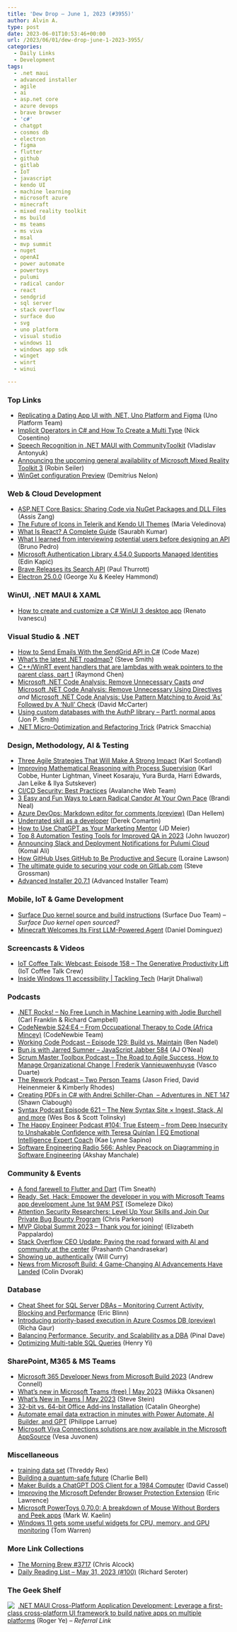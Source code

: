 ```yaml
---
title: 'Dew Drop – June 1, 2023 (#3955)'
author: Alvin A.
type: post
date: 2023-06-01T10:53:46+00:00
url: /2023/06/01/dew-drop-june-1-2023-3955/
categories:
  - Daily Links
  - Development
tags:
  - .net maui
  - advanced installer
  - agile
  - ai
  - asp.net core
  - azure devops
  - brave browser
  - 'c#'
  - chatgpt
  - cosmos db
  - electron
  - figma
  - flutter
  - github
  - gitlab
  - IoT
  - javascript
  - kendo UI
  - machine learning
  - microsoft azure
  - minecraft
  - mixed reality toolkit
  - ms build
  - ms teams
  - ms viva
  - msal
  - mvp summit
  - nuget
  - openAI
  - power automate
  - powertoys
  - pulumi
  - radical candor
  - react
  - sendgrid
  - sql server
  - stack overflow
  - surface duo
  - svg
  - uno platform
  - visual studio
  - windows 11
  - windows app sdk
  - winget
  - winrt
  - winui

---
```

### <a name="top"></a>Top Links

  * <a href="https://platform.uno/blog/replicating-a-dating-app-ui-with-uno-platform-and-figma/" target="_blank" rel="noopener">Replicating a Dating App UI with .NET, Uno Platform and Figma</a> (Uno Platform Team)
  * <a href="https://www.devleader.ca/2023/05/31/implicit-operators-in-c-and-how-to-create-a-multi-type/" target="_blank" rel="noopener">Implicit Operators in C# and How To Create a Multi Type</a> (Nick Cosentino)
  * <a href="https://devblogs.microsoft.com/dotnet/speech-recognition-in-dotnet-maui-with-community-toolkit/" target="_blank" rel="noopener">Speech Recognition in .NET MAUI with CommunityToolkit</a> (Vladislav Antonyuk)
  * <a href="https://techcommunity.microsoft.com/t5/mixed-reality-blog/announcing-the-upcoming-general-availability-of-microsoft-mixed/ba-p/3833710" target="_blank" rel="noopener">Announcing the upcoming general availability of Microsoft Mixed Reality Toolkit 3</a> (Robin Seiler)
  * <a href="https://devblogs.microsoft.com/commandline/winget-configuration-preview/" target="_blank" rel="noopener">WinGet configuration Preview</a> (Demitrius Nelon)



### <a name="web"></a>Web & Cloud Development

  * <a href="https://www.telerik.com/blogs/aspnet-core-basics-sharing-code-nuget-packages-dll-files" target="_blank" rel="noopener">ASP.NET Core Basics: Sharing Code via NuGet Packages and DLL Files</a> (Assis Zang)
  * <a href="https://www.telerik.com/blogs/future-icons-telerik-kendo-ui-themes" target="_blank" rel="noopener">The Future of Icons in Telerik and Kendo UI Themes</a> (Maria Veledinova)
  * <a href="https://feeds.dzone.com/link/23563/16151526/what-is-react-a-complete-guide" target="_blank" rel="noopener">What Is React? A Complete Guide</a> (Saurabh Kumar)
  * <a href="https://blog.postman.com/interviewing-potential-users-before-designing-api/" target="_blank" rel="noopener">What I learned from interviewing potential users before designing an API</a> (Bruno Pedro)
  * <a href="https://www.infoq.com/news/2023/05/msal-4-54-managed-identities/?utm_campaign=infoq_content&utm_source=infoq&utm_medium=feed&utm_term=global" target="_blank" rel="noopener">Microsoft Authentication Library 4.54.0 Supports Managed Identities</a> (Edin Kapić)
  * <a href="https://www.thurrott.com/cloud/web-browsers/283850/brave-releases-its-search-api" target="_blank" rel="noopener">Brave Releases its Search API</a> (Paul Thurrott)
  * <a href="https://electronjs.org/blog/electron-25-0" target="_blank" rel="noopener">Electron 25.0.0</a> (George Xu & Keeley Hammond)



### <a name="silverlight"></a>WinUI, .NET MAUI & XAML

  * <a href="https://www.advancedinstaller.com/create-csharp-winui3-desktop-app.html" target="_blank" rel="noopener">How to create and customize a C# WinUI 3 desktop app</a> (Renato Ivanescu)



### <a name="dotnet"></a>Visual Studio & .NET

  * <a href="https://code-maze.com/csharp-send-emails-with-sendgrid-api/" target="_blank" rel="noopener">How to Send Emails With the SendGrid API in C#</a> (Code Maze)
  * <a href="https://ardalis.com/latest-dotnet-roadmap/" target="_blank" rel="noopener">What&#8217;s the latest .NET roadmap?</a> (Steve Smith)
  * <a href="https://devblogs.microsoft.com/oldnewthing/20230531-00/?p=108266" target="_blank" rel="noopener">C++/WinRT event handlers that are lambdas with weak pointers to the parent class, part 1</a> (Raymond Chen)
  * <a href="https://dotnettips.wordpress.com/2023/05/31/microsoft-net-code-analysis-remove-unnecessary-casts/" target="_blank" rel="noopener">Microsoft .NET Code Analysis: Remove Unnecessary Casts</a> _and_ <a href="https://dotnettips.wordpress.com/2023/05/31/microsoft-net-code-analysis-remove-unnecessary-using-directives/" target="_blank" rel="noopener">Microsoft .NET Code Analysis: Remove Unnecessary Using Directives</a> _and_ <a href="https://dotnettips.wordpress.com/2023/05/31/microsoft-net-code-analysis-add-braces-in-c/" target="_blank" rel="noopener">Microsoft .NET Code Analysis: Use Pattern Matching to Avoid ‘As’ Followed by A ‘Null’ Check</a> (David McCarter)
  * <a href="https://www.thereformedprogrammer.net/using-custom-databases-with-the-authp-library-part1-normal-apps/" target="_blank" rel="noopener">Using custom databases with the AuthP library – Part1: normal apps</a> (Jon P. Smith)
  * <a href="https://blog.ndepend.com/net-micro-optimization-and-refactoring-trick/" target="_blank" rel="noopener">.NET Micro-Optimization and Refactoring Trick</a> (Patrick Smacchia)



### <a name="design"></a>Design, Methodology, AI & Testing

  * <a href="https://availagility.co.uk/2023/05/31/three-agile-strategies-that-will-make-a-strong-impact/" target="_blank" rel="noopener">Three Agile Strategies That Will Make A Strong Impact</a> (Karl Scotland)
  * <a href="https://openai.com/research/improving-mathematical-reasoning-with-process-supervision" target="_blank" rel="noopener">Improving Mathematical Reasoning with Process Supervision</a> (Karl Cobbe, Hunter Lightman, Vineet Kosaraju, Yura Burda, Harri Edwards, Jan Leike & Ilya Sutskever)
  * <a href="https://www.travis-ci.com/blog/ci-cd-security-practices/" target="_blank" rel="noopener">CI/CD Security: Best Practices</a> (Avalanche Web Team)
  * <a href="https://www.radicalcandor.com/radical-candor-e-learning/" target="_blank" rel="noopener">3 Easy and Fun Ways to Learn Radical Candor At Your Own Pace</a> (Brandi Neal)
  * <a href="https://devblogs.microsoft.com/devops/markdown-editor-for-comments-preview/" target="_blank" rel="noopener">Azure DevOps: Markdown editor for comments (preview)</a> (Dan Hellem)
  * <a href="https://codeopinion.com/underrated-skill-as-a-developer/" target="_blank" rel="noopener">Underrated skill as a developer</a> (Derek Comartin)
  * <a href="https://jdmeier.com/chatgpt-marketing-mentor/" target="_blank" rel="noopener">How to Use ChatGPT as Your Marketing Mentor</a> (JD Meier)
  * <a href="https://www.telerik.com/blogs/top-8-automation-testing-tools-improved-qa" target="_blank" rel="noopener">Top 8 Automation Testing Tools for Improved QA in 2023</a> (John Iwuozor)
  * <a href="https://www.pulumi.com/blog/slack-integration/" target="_blank" rel="noopener">Announcing Slack and Deployment Notifications for Pulumi Cloud</a> (Komal Ali)
  * <a href="https://thenewstack.io/how-github-uses-github-to-be-productive-and-secure/" target="_blank" rel="noopener">How GitHub Uses GitHub to Be Productive and Secure</a> (Loraine Lawson)
  * <a href="https://about.gitlab.com/blog/2023/05/31/securing-your-code-on-gitlab/" target="_blank" rel="noopener">The ultimate guide to securing your code on GitLab.com</a> (Steve Grossman)
  * <a href="https://www.advancedinstaller.com/release-20.7.1.html" target="_blank" rel="noopener">Advanced Installer 20.7.1</a> (Advanced Installer Team)



### <a name="mobile"></a>Mobile, IoT & Game Development

  * <a href="https://github.com/microsoft/surface-duo-oss" target="_blank" rel="noopener">Surface Duo kernel source and build instructions</a> (Surface Duo Team) _&#8211; Surface Duo kernel open sourced?_
  * <a href="https://www.infoq.com/news/2023/05/minecraft-voyager-llm-agent/?utm_campaign=infoq_content&utm_source=infoq&utm_medium=feed&utm_term=global" target="_blank" rel="noopener">Minecraft Welcomes Its First LLM-Powered Agent</a> (Daniel Dominguez)



### <a name="videos"></a>Screencasts & Videos

  * <a href="http://www.youtube.com/watch?v=7fDihMdLldU" target="_blank" rel="noopener">IoT Coffee Talk: Webcast: Episode 158 &#8211; The Generative Productivity Lift</a> (IoT Coffee Talk Crew)
  * <a href="https://www.youtube.com/watch?v=1R8D9WEOEos&ab_channel=WindowsITPro" target="_blank" rel="noopener">Inside Windows 11 accessibility | Tackling Tech</a> (Harjit Dhaliwal)



### <a name="podcasts"></a>Podcasts

  * <a href="https://www.spreaker.com/user/16677006/dotnetrocks-1848-no-free-lunch-in-machin" target="_blank" rel="noopener">.NET Rocks! &#8211; No Free Lunch in Machine Learning with Jodie Burchell</a> (Carl Franklin & Richard Campbell)
  * <a href="https://www.codenewbie.org/podcast/from-occupational-therapy-to-code-9bdf0aef-ccb2-423d-9084-da2623c253fc" target="_blank" rel="noopener">CodeNewbie S24:E4 &#8211; From Occupational Therapy to Code (Africa Mincey)</a> (CodeNewbie Team)
  * <a href="https://www.bennadel.com/blog/4470-working-code-podcast-episode-129-build-vs-maintain.htm" target="_blank" rel="noopener">Working Code Podcast &#8211; Episode 129: Build vs. Maintain</a> (Ben Nadel)
  * <a href="https://topenddevs.com/podcasts/javascript-jabber/episodes/bun-js-with-jarred-sumner-jsj-584" target="_blank" rel="noopener">Bun.js with Jarred Sumner &#8211; JavaScript Jabber 584</a> (AJ O&#8217;Neal)
  * <a href="https://scrummastertoolbox.libsyn.com/the-road-to-agile-success-how-to-manage-organizational-change-frederik-vannieuwenhuyse" target="_blank" rel="noopener">Scrum Master Toolbox Podcast &#8211; The Road to Agile Success, How to Manage Organizational Change | Frederik Vannieuwenhuyse</a> (Vasco Duarte)
  * <a href="https://share.transistor.fm/s/b805e965" target="_blank" rel="noopener">The Rework Podcast &#8211; Two Person Teams</a> (Jason Fried, David Heinenmeier & Kimberly Rhodes)
  * <a href="https://topenddevs.com/podcasts/adventures-in-net/episodes/creating-pdf-s-in-c-with-andrei-schiller-chan-net-147" target="_blank" rel="noopener">Creating PDFs in C# with Andrei Schiller-Chan&nbsp; &#8211; Adventures in .NET 147</a> (Shawn Clabough)
  * <a href="https://syntax.fm/show/621/the-new-syntax-site-ingest-stack-ai-and-more" target="_blank" rel="noopener">Syntax Podcast Episode 621 &#8211; The New Syntax Site × Ingest, Stack, AI and more</a> (Wes Bos & Scott Tolinsky)
  * <a href="https://oasisofcourage.com/104-true-esteem-from-deep-insecurity-to-unshakable-confidence-with-teresa-quinlan-eq-emotional-intelligence-expert-coach/" target="_blank" rel="noopener">The Happy Engineer Podcast #104: True Esteem – from Deep Insecurity to Unshakable Confidence with Teresa Quinlan | EQ Emotional Intelligence Expert Coach</a> (Kae Lynne Sapino)
  * <a href="http://se-radio.net/se-radio-566-ashley-peacock-on-diagramming-in-software-engineering" target="_blank" rel="noopener">Software Engineering Radio 566: Ashley Peacock on Diagramming in Software Engineering</a> (Akshay Manchale)



### <a name="events"></a>Community & Events

  * <a href="https://timsneath.medium.com/a-fond-farewell-to-flutter-and-dart-7a7a8c7c03e2?source=rss-59a5b43ec048------2" target="_blank" rel="noopener">A fond farewell to Flutter and Dart</a> (Tim Sneath)
  * <a href="https://techcommunity.microsoft.com/t5/educator-developer-blog/ready-set-hack-empower-the-developer-in-you-with-microsoft-teams/ba-p/3835526" target="_blank" rel="noopener">Ready, Set, Hack: Empower the developer in you with Microsoft Teams app development June 1st 9AM PST</a> (Someleze Diko)
  * <a href="https://blog.developer.adobe.com/attention-security-researchers-level-up-your-skills-and-join-our-private-bug-bounty-program-2da9d5979d8b?source=rss----9342990108af---4" target="_blank" rel="noopener">Attention Security Researchers: Level Up Your Skills and Join Our Private Bug Bounty Program</a> (Chris Parkerson)
  * <a href="https://techcommunity.microsoft.com/t5/microsoft-mvp-award-program-blog/mvp-global-summit-2023-thank-you-for-joining/ba-p/3836895" target="_blank" rel="noopener">MVP Global Summit 2023 &#8211; Thank you for joining!</a> (Elizabeth Pappalardo)
  * <a href="https://stackoverflow.blog/2023/05/31/ceo-update-paving-the-road-forward-with-ai-and-community-at-the-center/" target="_blank" rel="noopener">Stack Overflow CEO Update: Paving the road forward with AI and community at the center</a> (Prashanth Chandrasekar)
  * <a href="https://news.microsoft.com/life/showing-up-authentically/" target="_blank" rel="noopener">Showing up, authentically</a> (Will Curry)
  * <a href="https://www.neudesic.com/blog/microsofts-four-game-changing-ai-advancements/" target="_blank" rel="noopener">News from Microsoft Build: 4 Game-Changing AI Advancements Have Landed</a> (Colin Dvorak)



### <a name="sql"></a>Database

  * <a href="https://www.mssqltips.com/sqlservertip/7688/sql-scripts-monitoring-current-activity-blocking-performance/" target="_blank" rel="noopener">Cheat Sheet for SQL Server DBAs &#8211; Monitoring Current Activity, Blocking and Performance</a> (Eric Blinn)
  * <a href="https://devblogs.microsoft.com/cosmosdb/introducing-priority-based-execution-in-azure-cosmos-db-preview/" target="_blank" rel="noopener">Introducing priority-based execution in Azure Cosmos DB (preview)</a> (Richa Gaur)
  * <a href="https://blog.sqlauthority.com/2023/06/01/balancing-performance-security-and-scalability-as-a-dba/?utm_source=rss&utm_medium=rss&utm_campaign=balancing-performance-security-and-scalability-as-a-dba" target="_blank" rel="noopener">Balancing Performance, Security, and Scalability as a DBA</a> (Pinal Dave)
  * <a href="https://eng.wealthfront.com/2023/05/31/optimizing-multi-table-sql-queries/" target="_blank" rel="noopener">Optimizing Multi-table SQL Queries</a> (Henry Yi)



### <a name="sp"></a>SharePoint, M365 & MS Teams

  * <a href="https://www.andrewconnell.com/blog/microsoft-365-developer-news-from-build-2023/" target="_blank" rel="noopener">Microsoft 365 Developer News from Microsoft Build 2023</a> (Andrew Connell)
  * <a href="https://techcommunity.microsoft.com/t5/microsoft-teams-free-blog/what-s-new-in-microsoft-teams-free-may-2023/ba-p/3834934" target="_blank" rel="noopener">What’s new in Microsoft Teams (free) | May 2023</a> (Miikka Oksanen)
  * <a href="https://techcommunity.microsoft.com/t5/microsoft-teams-blog/what-s-new-in-teams-may-2023/ba-p/3835500" target="_blank" rel="noopener">What’s New in Teams | May 2023</a> (Steve Stein)
  * <a href="https://www.advancedinstaller.com/office-32-64-bit-add-in-installation.html" target="_blank" rel="noopener">32-bit vs. 64-bit Office Add-ins Installation</a> (Catalin Gheorghe)
  * <a href="https://powerautomate.microsoft.com/en-us/blog/automate-email-data-extraction-in-minutes-with-power-automate-ai-builder-and-gpt/" target="_blank" rel="noopener">Automate email data extraction in minutes with Power Automate, AI Builder, and GPT</a> (Philippe Larrue)
  * <a href="https://devblogs.microsoft.com/microsoft365dev/viva-connections-solutions-are-now-available-in-the-microsoft-appsource/" target="_blank" rel="noopener">Microsoft Viva Connections solutions are now available in the Microsoft AppSource</a> (Vesa Juvonen)



### <a name="misc"></a>Miscellaneous

  * <a href="http://threddyrex.com/comics/20230531_training_data_set/" target="_blank" rel="noopener">training data set</a> (Threddy Rex)
  * <a href="https://blogs.microsoft.com/blog/2023/05/31/building-a-quantum-safe-future/" target="_blank" rel="noopener">Building a quantum-safe future</a> (Charlie Bell)
  * <a href="https://thenewstack.io/maker-builds-a-chatgpt-dos-client-for-a-1984-computer/" target="_blank" rel="noopener">Maker Builds a ChatGPT DOS Client for a 1984 Computer</a> (David Cassel)
  * <a href="https://textslashplain.com/2023/05/31/improving-the-microsoft-defender-browser-protection-extension/" target="_blank" rel="noopener">Improving the Microsoft Defender Browser Protection Extension</a> (Eric Lawrence)
  * <a href="https://www.techrepublic.com/article/microsoft-powertoys-mouse-without-borders-peek/" target="_blank" rel="noopener">Microsoft PowerToys 0.70.0: A breakdown of Mouse Without Borders and Peek apps</a> (Mark W. Kaelin)
  * <a href="https://www.theverge.com/2023/5/31/23743549/microsoft-windows-11-widgets-cpu-gpu-memory-dev-home" target="_blank" rel="noopener">Windows 11 gets some useful widgets for CPU, memory, and GPU monitoring</a> (Tom Warren)



### <a name="links"></a>More Link Collections

  * <a href="https://blog.cwa.me.uk/2023/06/01/the-morning-brew-3717/" target="_blank" rel="noopener">The Morning Brew #3717</a> (Chris Alcock)
  * <a href="https://seroter.com/2023/05/31/daily-reading-list-may-31-2023-100/" target="_blank" rel="noopener">Daily Reading List – May 31, 2023 (#100)</a> (Richard Seroter)



### <a name="shelf"></a>The Geek Shelf

<a href="https://www.amazon.com/dp/180056922X/?tag=amavin-20" target="_blank" rel="noopener"><img decoding="async" align="left" style="margin: 0px 4px 0px 0px; border: 0px currentcolor; border-image: none; float: left; display: inline; background-image: none;" src="https://m.media-amazon.com/images/I/41B6v4YgXBL._SS135_.jpg" border="0" /></a>&nbsp;<a href="https://www.amazon.com/dp/180056922X/?tag=amavin-20" target="_blank" rel="noopener">.NET MAUI Cross-Platform Application Development: Leverage a first-class cross-platform UI framework to build native apps on multiple platforms</a> (Roger Ye) _&#8211; Referral Link_